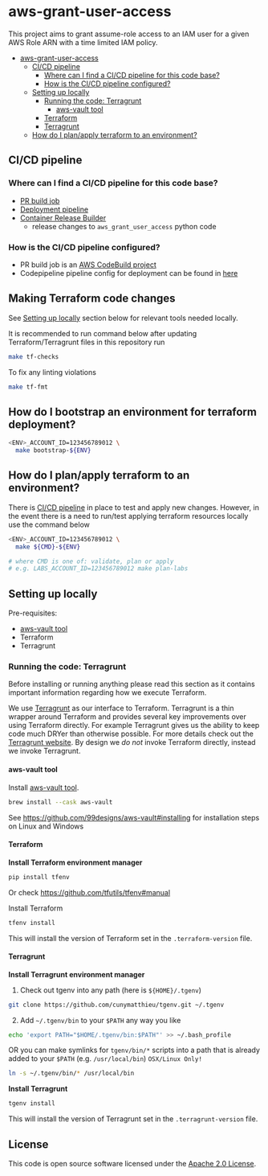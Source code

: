 # aws-grant-user-access

This project aims to grant assume-role access to an IAM user for a given AWS Role ARN with a time limited IAM policy. 

- [aws-grant-user-access](#aws-grant-user-access)
  - [CI/CD pipeline](#cicd-pipeline)
    - [Where can I find a CI/CD pipeline for this code base?](#where-can-i-find-a-cicd-pipeline-for-this-code-base)
    - [How is the CI/CD pipeline configured?](#how-is-the-cicd-pipeline-configured)
  - [Setting up locally](#setting-up-locally)
    - [Running the code: Terragrunt](#running-the-code-terragrunt)
      - [aws-vault tool](#aws-vault-tool)
    - [Terraform](#terraform)
    - [Terragrunt](#terragrunt)
  - [How do I plan/apply terraform to an environment?](#how-do-i-planapply-terraform-to-an-environment)

## CI/CD pipeline

### Where can I find a CI/CD pipeline for this code base?

- [PR build job](https://eu-west-2.console.aws.amazon.com/codesuite/codebuild/638924580364/projects/grant-user-access-pr-builder/history?region=eu-west-2)
- [Deployment pipeline](https://eu-west-2.console.aws.amazon.com/codesuite/codepipeline/pipelines/grant-user-access-pipeline/view?region=eu-west-2)
- [Container Release Builder](https://eu-west-2.console.aws.amazon.com/codesuite/codebuild/638924580364/projects/grant-user-access-container-release-builder/history?region=eu-west-2)
  - release changes to `aws_grant_user_access` python code

### How is the CI/CD pipeline configured?

- PR build job is an [AWS CodeBuild project](https://eu-west-2.console.aws.amazon.com/codesuite/codebuild/638924580364/projects/grant-user-access-pr-builder/history?region=eu-west-2)
- Codepipeline pipeline config for deployment can be found in [here](https://github.com/hmrc/aws-grant-user-access/blob/main/terraform/ci/pipeline/terragrunt.hcl)

## Making Terraform code changes

See [Setting up locally](#setting-up-locally) section below for relevant tools needed locally. 

It is recommended to run command below after updating Terraform/Terragrunt files in this repository run

```bash
make tf-checks
```

To fix any linting violations

```bash
make tf-fmt
```

## How do I bootstrap an environment for terraform deployment?

```bash
<ENV>_ACCOUNT_ID=123456789012 \
  make bootstrap-${ENV}
```

## How do I plan/apply terraform to an environment?

There is [CI/CD pipeline](#cicd-pipeline) in place to test and apply new changes. However, in the event there is a
need to run/test applying terraform resources locally use the command below

```bash
<ENV>_ACCOUNT_ID=123456789012 \
  make ${CMD}-${ENV}

# where CMD is one of: validate, plan or apply
# e.g. LABS_ACCOUNT_ID=123456789012 make plan-labs
```

## Setting up locally

Pre-requisites:
- [aws-vault tool](https://github.com/99designs/aws-vault#installing)
- Terraform
- Terragrunt

### Running the code: Terragrunt

Before installing or running anything please read this section as it contains important information regarding how we
execute Terraform.

We use [Terragrunt](#Terragrunt) as our interface to Terraform. Terragrunt is a thin wrapper around Terraform and
provides several key improvements over using Terraform directly. For example Terragrunt gives us the ability to keep
code much DRYer than otherwise possible. For more details check out the [Terragrunt website](https://terragrunt.gruntwork.io/).
By design we *do not* invoke Terraform directly, instead we invoke Terragrunt.

#### aws-vault tool

Install [aws-vault tool](https://github.com/99designs/aws-vault#installing).

```bash
brew install --cask aws-vault
```

See https://github.com/99designs/aws-vault#installing for installation steps on Linux and Windows

#### Terraform

**Install Terraform environment manager**

```bash
pip install tfenv
```

Or check https://github.com/tfutils/tfenv#manual

Install Terraform

```bash
tfenv install
```

This will install the version of Terraform set in the `.terraform-version` file.

#### Terragrunt

**Install Terragrunt environment manager**

1. Check out tgenv into any path (here is `${HOME}/.tgenv`)

  ```bash
  git clone https://github.com/cunymatthieu/tgenv.git ~/.tgenv
  ```

2. Add `~/.tgenv/bin` to your `$PATH` any way you like

  ```bash
  echo 'export PATH="$HOME/.tgenv/bin:$PATH"' >> ~/.bash_profile
  ```

  OR you can make symlinks for `tgenv/bin/*` scripts into a path that is already added to your `$PATH` 
  (e.g. `/usr/local/bin`) `OSX/Linux Only!`

  ```bash
  ln -s ~/.tgenv/bin/* /usr/local/bin
  ```

**Install Terragrunt**

```bash
tgenv install
```

This will install the version of Terragrunt set in the `.terragrunt-version` file.

## License

This code is open source software licensed under the [Apache 2.0 License](http://www.apache.org/licenses/LICENSE-2.0.html).
